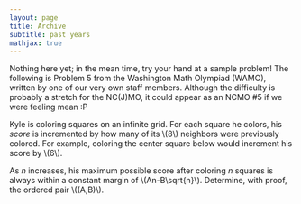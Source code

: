```yaml
---
layout: page
title: Archive
subtitle: past years
mathjax: true
---
```


Nothing here yet; in the mean time, try your hand at a sample problem!
The following is Problem 5 from the Washington Math Olympiad (WAMO), written by one of our very own staff members.
Although the difficulty is probably a stretch for the NC(J)MO, it could appear as an NCMO #5 if we were feeling mean :P

Kyle is coloring squares on an infinite grid.
For each square he colors, his *score* is incremented by how many of its \\(8\\) neighbors were previously colored.
For example, coloring the center square below would increment his score by \\(6\\).

As $n$ increases, his maximum possible score after coloring $n$ squares is always within a constant margin of \\(An-B\sqrt{n}\\).
Determine, with proof, the ordered pair \\((A,B)\\).
